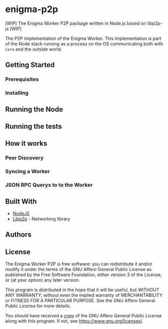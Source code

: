# enigma-p2p

[WIP] The Enigma Worker P2P package written in Node.js based on libp2p-js [WIP]

The P2P implementation of the Enigma Worker. This implementation is part of the Node stack running as a process on the OS communicating both with `Core` and the outside world.

## Getting Started

### Prerequisites 

### Installing

## Running the Node

## Running the tests

## How it works

### Peer Discovery

### Syncing a Worker

### JSON RPC Querys to to the Worker



## Built With

* [NodeJS](https://nodejs.org/en/)
* [Libp2p](https://libp2p.io/) - Networking library

## Authors

## License

The Enigma Worker P2P is free software: you can redistribute it and/or modify it under the terms of the GNU Affero General Public License as published by
the Free Software Foundation, either version 3 of the License, or (at your option) any later version.

This program is distributed in the hope that it will be useful, but WITHOUT ANY WARRANTY; without even the implied warranty of MERCHANTABILITY or FITNESS FOR A PARTICULAR PURPOSE.  See the GNU Affero General Public License for more details.

You should have received a [copy](LICENSE) of the GNU Affero General Public License along with this program.  If not, see <https://www.gnu.org/licenses/>.



